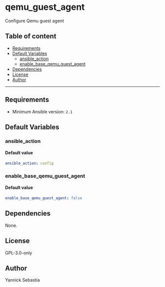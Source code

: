 # qemu_guest_agent

Configure Qemu guest agent

## Table of content

- [Requirements](#requirements)
- [Default Variables](#default-variables)
  - [ansible_action](#ansible_action)
  - [enable_base_qemu_guest_agent](#enable_base_qemu_guest_agent)
- [Dependencies](#dependencies)
- [License](#license)
- [Author](#author)

---

## Requirements

- Minimum Ansible version: `2.1`

## Default Variables

### ansible_action

#### Default value

```YAML
ansible_action: config
```

### enable_base_qemu_guest_agent

#### Default value

```YAML
enable_base_qemu_guest_agent: false
```



## Dependencies

None.

## License

GPL-3.0-only

## Author

Yannick Sebastia

